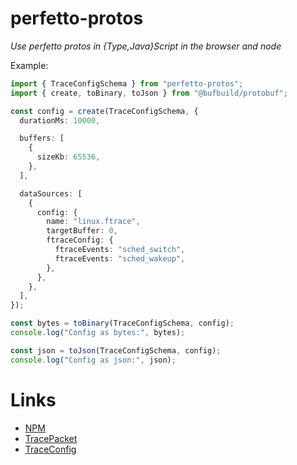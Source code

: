 # perfetto-protos

_Use perfetto protos in {Type,Java}Script in the browser and node_

Example:

```typescript
import { TraceConfigSchema } from "perfetto-protos";
import { create, toBinary, toJson } from "@bufbuild/protobuf";

const config = create(TraceConfigSchema, {
  durationMs: 10000,

  buffers: [
    {
      sizeKb: 65536,
    },
  ],

  dataSources: [
    {
      config: {
        name: "linux.ftrace",
        targetBuffer: 0,
        ftraceConfig: {
          ftraceEvents: "sched_switch",
          ftraceEvents: "sched_wakeup",
        },
      },
    },
  ],
});

const bytes = toBinary(TraceConfigSchema, config);
console.log("Config as bytes:", bytes);

const json = toJson(TraceConfigSchema, config);
console.log("Config as json:", json);
```

# Links

- [NPM](www.npmjs.com/package/perfetto-protos)
- [TracePacket](https://perfetto.dev/docs/reference/trace-packet-proto)
- [TraceConfig](https://perfetto.dev/docs/reference/trace-config-proto)
